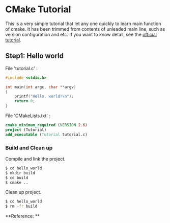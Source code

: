 # CMake Tutorial

This is a very simple tutorial that let any one quickly to learn main function of cmake. It has been trimmed from contents of unleaded main line, such as version configuration and etc. If you want to know detail, see the [official tutorial][1].

## Step1: Hello world

File 'tutorial.c' :
```c
#include <stdio.h>

int main(int argc, char **argv)
{
	printf("Hello, world!\n");
	return 0;
}
```

File 'CMakeLists.txt' :
```cmake
cmake_minimum_required (VERSION 2.6)
project (Tutorial)
add_executable (Tutorial tutorial.c)
```

### Build and Clean up

Compile and link the project.

``` bash
$ cd hello_world
$ mkdir build
$ cd build
$ cmake ..
```

Clean up project.

``` bash
$ cd hello_world
$ rm -fr build
```



**Reference: **

[1]:  https://cmake.org/cmake-tutorial/ "CMake official tutorial"
[2]:  https://www.hiroom2.com/2016/09/07/convert-makefile-to-cmakelists-txt-manually/ "Convert a makefile to a cmakelist.txt"
[3]:  https://cmake.org/cmake/help/v3.12/manual/cmake-buildsystem.7.html "CMake Build System (Official Document)"
[4]:  https://gitlab.kitware.com/cmake/community/wikis/doc/cmake/Useful-Variables "CMake Useful Variables"
